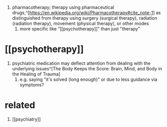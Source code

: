 1. pharmacotherapy; therapy using pharmaceutical drugs,^[https://en.wikipedia.org/wiki/Pharmacotherapy#cite_note-1] as distinguished from therapy using surgery (surgical therapy), radiation (radiation therapy), movement (physical therapy), or other modes
	1. more specific like "[[psychotherapy]]" than just "therapy"

# [[psychotherapy]]
1. psychiatric medication may deflect attention from dealing with the underlying issues^[The Body Keeps the Score: Brain, Mind, and Body in the Healing of Trauma]
	1. e.g. saying "it's solved (long enough)" or due to less guidance via symptoms?

# related
1. [[psychiatry]]
